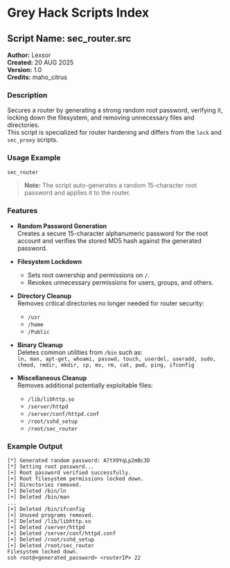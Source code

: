 # Grey Hack Scripts Index

## Script Name: sec_router.src
**Author:** Lexsor  
**Created:** 20 AUG 2025  
**Version:** 1.0  
**Credits:** maho_citrus  

### Description
Secures a router by generating a strong random root password, verifying it, locking down the filesystem, and removing unnecessary files and directories.  
This script is specialized for router hardening and differs from the `lock` and `sec_proxy` scripts.

### Usage Example
```typescript
sec_router
```
> **Note:** The script auto-generates a random 15-character root password and applies it to the router.

### Features
- **Random Password Generation**  
  Creates a secure 15-character alphanumeric password for the root account and verifies the stored MD5 hash against the generated password.  

- **Filesystem Lockdown**  
  - Sets root ownership and permissions on `/`.  
  - Revokes unnecessary permissions for users, groups, and others.  

- **Directory Cleanup**  
  Removes critical directories no longer needed for router security:  
  - `/usr`  
  - `/home`  
  - `/Public`  

- **Binary Cleanup**  
  Deletes common utilities from `/bin` such as:  
  `ln, man, apt-get, whoami, passwd, touch, userdel, useradd, sudo, chmod, rmdir, mkdir, cp, mv, rm, cat, pwd, ping, ifconfig`  

- **Miscellaneous Cleanup**  
  Removes additional potentially exploitable files:  
  - `/lib/libhttp.so`  
  - `/server/httpd`  
  - `/server/conf/httpd.conf`  
  - `/root/sshd_setup`  
  - `/root/sec_router`  

### Example Output
```
[*] Generated random password: A7tX9YqLp2mBc3D
[*] Setting root password...
[+] Root password verified successfully.
[+] Root filesystem permissions locked down.
[+] Directories removed.
[+] Deleted /bin/ln
[+] Deleted /bin/man
...
[+] Deleted /bin/ifconfig
[+] Unused programs removed.
[+] Deleted /lib/libhttp.so
[+] Deleted /server/httpd
[+] Deleted /server/conf/httpd.conf
[+] Deleted /root/sshd_setup
[+] Deleted /root/sec_router
Filesystem locked down.
ssh root@<generated_password> <routerIP> 22
```
